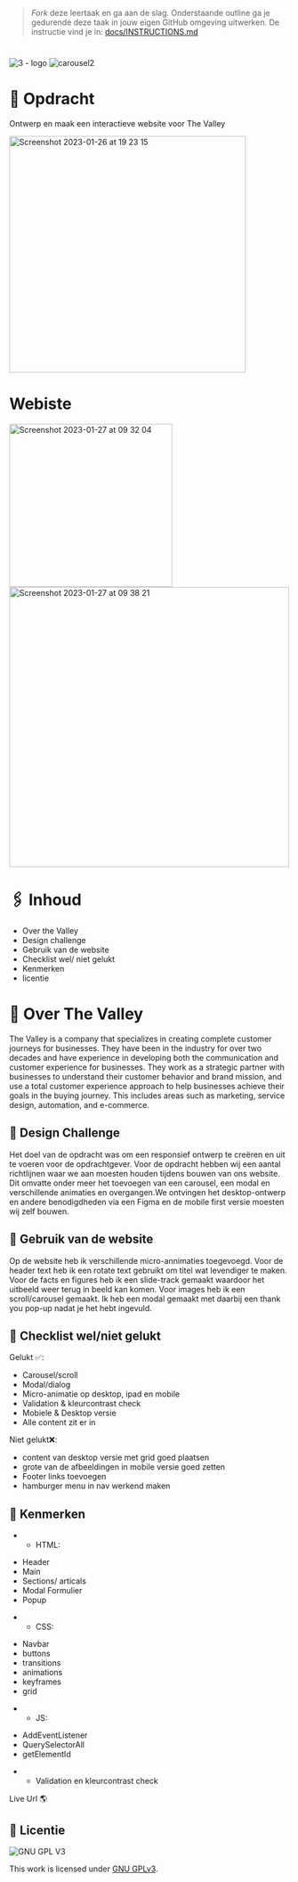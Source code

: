 > _Fork_ deze leertaak en ga aan de slag. Onderstaande outline ga je gedurende deze taak in jouw eigen GitHub omgeving uitwerken. De instructie vind je in: [docs/INSTRUCTIONS.md](docs/INSTRUCTIONS.md)

# 
![3 - logo](https://user-images.githubusercontent.com/94745953/214565507-c6e94061-476d-41bf-a17c-d84e5eb8757e.png)
![carousel2](https://user-images.githubusercontent.com/94745953/214565828-e25c04c6-84a2-4db4-bc92-d4acaccbd22b.PNG)

# 🔖 Opdracht
Ontwerp en maak een interactieve website voor The Valley

<img width="425" alt="Screenshot 2023-01-26 at 19 23 15" src="https://user-images.githubusercontent.com/94745953/214918410-5a31a7ac-249a-42af-963c-8493f8ffee64.png">

# Webiste

<img width="293" alt="Screenshot 2023-01-27 at 09 32 04" src="https://user-images.githubusercontent.com/94745953/215042914-0721b710-b8cc-492a-89af-4b7af8d96411.png">



<img width="503" alt="Screenshot 2023-01-27 at 09 38 21" src="https://user-images.githubusercontent.com/94745953/215043708-c26462b7-7768-4455-9cbe-c3582aa19e06.png">






# 🖇 Inhoud
- Over the Valley
- Design challenge
- Gebruik van de website
- Checklist wel/ niet gelukt
- Kenmerken
- licentie


# 🏦 Over The Valley
The Valley is a company that specializes in creating complete customer journeys for businesses. They have been in the industry for over two decades and have experience in developing both the communication and customer experience for businesses. They work as a strategic partner with businesses to understand their customer behavior and brand mission, and use a total customer experience approach to help businesses achieve their goals in the buying journey. This includes areas such as marketing, service design, automation, and e-commerce.

## 🎨 Design Challenge

Het doel van de opdracht was om een responsief ontwerp te creëren en uit te voeren voor de opdrachtgever. Voor de opdracht hebben wij een aantal richtlijnen waar we aan moesten houden tijdens bouwen van ons website. Dit omvatte onder meer het toevoegen van een carousel, een modal en verschillende animaties en overgangen.We ontvingen het desktop-ontwerp en andere benodigdheden via een Figma en de mobile first versie moesten wij zelf bouwen. 

## 📝 Gebruik van de website

Op de website heb ik verschillende micro-annimaties toegevoegd. Voor de header text heb ik een rotate text gebruikt om titel wat levendiger te maken. 
Voor de facts en figures heb ik een slide-track gemaakt waardoor het uitbeeld weer terug in beeld kan komen. Voor images heb ik een scroll/carousel gemaakt. Ik heb een modal gemaakt met daarbij een thank you pop-up nadat je het hebt ingevuld. 


## 👀 Checklist wel/niet gelukt 

Gelukt ✅:

- Carousel/scroll
- Modal/dialog
- Micro-animatie op desktop, ipad en mobile
- Validation & kleurcontrast check
- Mobiele & Desktop versie
- Alle content zit er in

Niet gelukt❌:
- content van desktop versie met grid goed plaatsen
- grote van de afbeeldingen in mobile versie goed zetten
- Footer links toevoegen
- hamburger menu in nav werkend maken






## 🔎 Kenmerken
 * * HTML:
- Header
- Main
- Sections/ articals
- Modal Formulier
- Popup

* * CSS:
- Navbar
- buttons
- transitions
- animations
- keyframes
- grid

* * JS:
- AddEventListener
- QuerySelectorAll
- getElementId

* * Validation en kleurcontrast check

Live Url 🌎


## 👾 Licentie

![GNU GPL V3](https://www.gnu.org/graphics/gplv3-127x51.png)

This work is licensed under [GNU GPLv3](./LICENSE).
